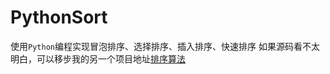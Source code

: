 # PythonSort
使用`Python`编程实现冒泡排序、选择排序、插入排序、快速排序
如果源码看不太明白，可以移步我的另一个项目地址[排序算法](https://github.com/imoyao/learn_data_structures_and_algorithms_using_Python/tree/master/sorts)
